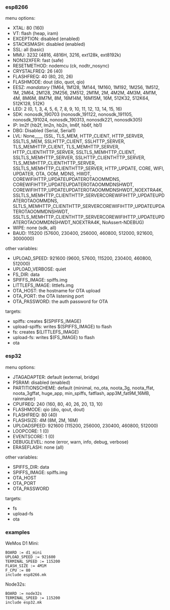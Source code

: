 ### esp8266

menu options:
- XTAL: 80 (160)
- VT: flash (heap, iram)
- EXCEPTION: disabled (enabled)
- STACKSMASH: disabled (enabled)
- SSL: all (basic)
- MMU: 3232 (4816, 4816H, 3216, ext128k, ext8192k)
- NON32XFER: fast (safe)
- RESETMETHOD: nodemcu (ck, nodtr_nosync)
- CRYSTALFREQ: 26 (40)
- FLASHFREQ: 40 (80, 20, 26)
- FLASHMODE: dout (dio, quot, qio)
- EESZ: _mandatory_ (1M64, 1M128, 1M144, 1M160, 1M192, 1M256, 1M512, 1M, 2M64, 2M128, 2M256, 2M512, 2M1M, 2M, 4M2M, 4M3M, 4M1M, 4M, 
			8M6M, 8M7M, 8M, 16M14M, 16M15M, 16M, 512K32, 512K64, 512K128, 512K)
- LED: 2 (0, 1, 3, 4, 5, 6, 7, 8, 9, 10, 11, 12, 13, 14, 15, 16)
- SDK: nonosdk_190703 (nonosdk_191122, nonosdk_191105, nonosdk_191024, nonosdk_190313, nonosdk221, nonosdk305)
- IP: lm2f (hb2f, lm2n, hb2n, lm6f, hb6f, hb1)
- DBG: Disabled (Serial, Serial1)
- LVL: None____ (SSL, TLS_MEM, HTTP_CLIENT, HTTP_SERVER, SSLTLS_MEM, SSLHTTP_CLIENT, SSLHTTP_SERVER, TLS_MEMHTTP_CLIENT, TLS_MEMHTTP_SERVER, HTTP_CLIENTHTTP_SERVER, 
			SSLTLS_MEMHTTP_CLIENT, SSLTLS_MEMHTTP_SERVER, SSLHTTP_CLIENTHTTP_SERVER, TLS_MEMHTTP_CLIENTHTTP_SERVER, SSLTLS_MEMHTTP_CLIENTHTTP_SERVER, HTTP_UPDATE, 
			CORE, WIFI, UPDATER, OTA, OOM, MDNS, HWDT, COREWIFIHTTP_UPDATEUPDATEROTAOOMMDNS, COREWIFIHTTP_UPDATEUPDATEROTAOOMMDNSHWDT, 
			COREWIFIHTTP_UPDATEUPDATEROTAOOMMDNSHWDT_NOEXTRA4K, SSLTLS_MEMHTTP_CLIENTHTTP_SERVERCOREWIFIHTTP_UPDATEUPDATEROTAOOMMDNS, 
			SLTLS_MEMHTTP_CLIENTHTTP_SERVERCOREWIFIHTTP_UPDATEUPDATEROTAOOMMDNSHWDT, SSLTLS_MEMHTTP_CLIENTHTTP_SERVERCOREWIFIHTTP_UPDATEUPDATEROTAOOMMDNSHWDT_NOEXTRA4K, 
			NoAssert-NDEBUG)
- WIPE: none (sdk, all)
- BAUD: 115200 (57600, 230400, 256000, 460800, 512000, 921600, 3000000)

other variables:
- UPLOAD_SPEED: 921600 (9600, 57600, 115200, 230400, 460800, 512000)
- UPLOAD_VERBOSE: quiet
- FS_DIR: data
- SPIFFS_IMAGE: spiffs.img
- LITTLEFS_IMAGE: littlefs.img
- OTA_HOST: the hostname for OTA upload
- OTA_PORT: the OTA listening port
- OTA_PASSWORD: the auth password for OTA

targets:
- spiffs: creates $(SPIFFS_IMAGE)
- upload-spiffs: writes $(SPIFFS_IMAGE) to flash
- fs: creates $(LITTLEFS_IMAGE)
- upload-fs: writes $(FS_IMAGE) to flash
- ota

### esp32

menu options:
- JTAGADAPTER: default (external, bridge)
- PSRAM: disabled (enabled)
- PARTITIONSCHEME: default (minimal, no_ota, noota_3g, noota_ffat, noota_3gffat, huge_app, min_spiffs, fatflash, app3M_fat9M_16MB, rainmaker)
- CPUFREQ: 240 (160, 80, 40, 26, 20, 13, 10)
- FLASHMODE: qio (dio, qout, dout)
- FLASHFREQ: 80 (40)
- FLASHSIZE: 4M (8M, 2M, 16M)
- UPLOADSPEED: 921600 (115200, 256000, 230400, 460800, 512000)
- LOOPCORE: 1 (0)
- EVENTSCORE: 1 (0)
- DEBUGLEVEL: none (error, warn, info, debug, verbose)
- ERASEFLASH: none (all)

other variables:
- SPIFFS_DIR: data
- SPIFFS_IMAGE: spiffs.img
- OTA_HOST
- OTA_PORT
- OTA_PASSWORD

targets:
- fs
- upload-fs
- ota

### examples

WeMos D1 Mini:
```
BOARD := d1_mini
UPLOAD_SPEED := 921600
TERMINAL_SPEED := 115200
FLASH_SIZE := 4M1M
F_CPU := 80
include esp8266.mk
```

Node32s:
```
BOARD := node32s
TERMINAL_SPEED := 115200
include esp32.mk
```
